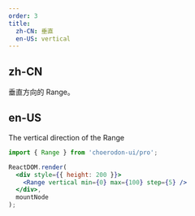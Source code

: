 ```yaml
---
order: 3
title:
  zh-CN: 垂直
  en-US: vertical
---
```


## zh-CN

垂直方向的 Range。

## en-US

The vertical direction of the Range

````jsx
import { Range } from 'choerodon-ui/pro';

ReactDOM.render(
  <div style={{ height: 200 }}>
    <Range vertical min={0} max={100} step={5} />
  </div>,
  mountNode
);
````
